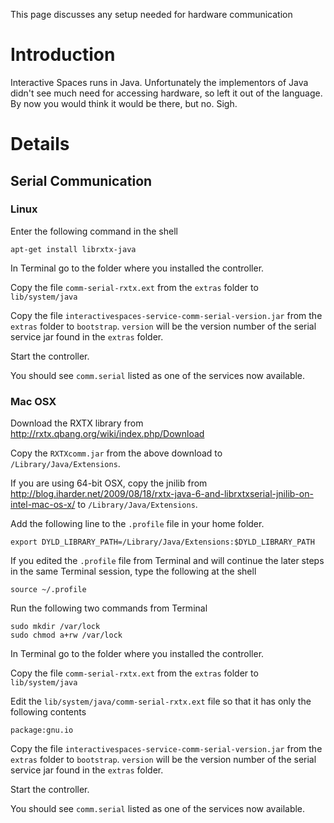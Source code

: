 This page discusses any setup needed for hardware communication

# Introduction #

Interactive Spaces runs in Java. Unfortunately the implementors of Java didn't see much need for accessing hardware, so left it out of the language. By now you would think it would be there, but no. Sigh.


# Details #

## Serial Communication ##

### Linux ###

Enter the following command in the shell

```
apt-get install librxtx-java
```

In Terminal go to the folder where you installed the controller.

Copy the file `comm-serial-rxtx.ext` from the `extras` folder to `lib/system/java`

Copy the file `interactivespaces-service-comm-serial-version.jar` from the `extras` folder to `bootstrap`. `version` will be the version number of the serial service jar found in the `extras` folder.

Start the controller.

You should see `comm.serial` listed as one of the services now available.

### Mac OSX ###

Download the RXTX library from http://rxtx.qbang.org/wiki/index.php/Download

Copy the `RXTXcomm.jar` from the above download to `/Library/Java/Extensions`.

If you are using 64-bit OSX, copy the jnilib from http://blog.iharder.net/2009/08/18/rxtx-java-6-and-librxtxserial-jnilib-on-intel-mac-os-x/ to `/Library/Java/Extensions`.

Add the following line to the `.profile` file in your home folder.

```
export DYLD_LIBRARY_PATH=/Library/Java/Extensions:$DYLD_LIBRARY_PATH
```

If you edited the `.profile` file from Terminal and will continue the later steps in the same Terminal session, type the following at the shell

```
source ~/.profile
```

Run the following two commands from Terminal

```
sudo mkdir /var/lock
sudo chmod a+rw /var/lock
```

In Terminal go to the folder where you installed the controller.

Copy the file `comm-serial-rxtx.ext` from the `extras` folder to `lib/system/java`

Edit the `lib/system/java/comm-serial-rxtx.ext` file so that it has only the following contents

```
package:gnu.io
```

Copy the file `interactivespaces-service-comm-serial-version.jar` from the `extras` folder to `bootstrap`. `version` will be the version number of the serial service jar found in the `extras` folder.

Start the controller.

You should see `comm.serial` listed as one of the services now available.